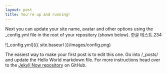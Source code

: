 ```yaml
---
layout: post
title: You're up and running!
---
```


Next you can update your site name, avatar and other options using the _config.yml file in the root of your repository (shown below).
한글 테스트.234

![_config.yml]({{ site.baseurl }}/images/config.png)

The easiest way to make your first post is to edit this one. Go into /_posts/ and update the Hello World markdown file. For more instructions head over to the [Jekyll Now repository](https://github.com/barryclark/jekyll-now) on GitHub.
